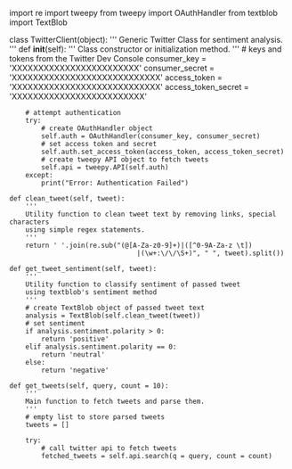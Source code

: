 import re 
import tweepy 
from tweepy import OAuthHandler 
from textblob import TextBlob 

class TwitterClient(object): 
	''' 
	Generic Twitter Class for sentiment analysis. 
	'''
	def __init__(self): 
		''' 
		Class constructor or initialization method. 
		'''
		# keys and tokens from the Twitter Dev Console 
		consumer_key = 'XXXXXXXXXXXXXXXXXXXXXXXX'
		consumer_secret = 'XXXXXXXXXXXXXXXXXXXXXXXXXXXX'
		access_token = 'XXXXXXXXXXXXXXXXXXXXXXXXXXXX'
		access_token_secret = 'XXXXXXXXXXXXXXXXXXXXXXXXX'

		# attempt authentication 
		try: 
			# create OAuthHandler object 
			self.auth = OAuthHandler(consumer_key, consumer_secret) 
			# set access token and secret 
			self.auth.set_access_token(access_token, access_token_secret) 
			# create tweepy API object to fetch tweets 
			self.api = tweepy.API(self.auth) 
		except: 
			print("Error: Authentication Failed") 

	def clean_tweet(self, tweet): 
		''' 
		Utility function to clean tweet text by removing links, special characters 
		using simple regex statements. 
		'''
		return ' '.join(re.sub("(@[A-Za-z0-9]+)|([^0-9A-Za-z \t]) 
									|(\w+:\/\/\S+)", " ", tweet).split()) 

	def get_tweet_sentiment(self, tweet): 
		''' 
		Utility function to classify sentiment of passed tweet 
		using textblob's sentiment method 
		'''
		# create TextBlob object of passed tweet text 
		analysis = TextBlob(self.clean_tweet(tweet)) 
		# set sentiment 
		if analysis.sentiment.polarity > 0: 
			return 'positive'
		elif analysis.sentiment.polarity == 0: 
			return 'neutral'
		else: 
			return 'negative'

	def get_tweets(self, query, count = 10): 
		''' 
		Main function to fetch tweets and parse them. 
		'''
		# empty list to store parsed tweets 
		tweets = [] 

		try: 
			# call twitter api to fetch tweets 
			fetched_tweets = self.api.search(q = query, count = count) 

			

				
